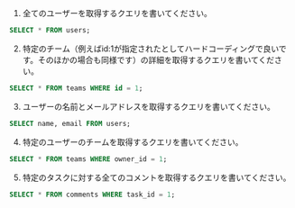 1. 全てのユーザーを取得するクエリを書いてください。
```sql
SELECT * FROM users;
```

2. 特定のチーム（例えばid:1が指定されたとしてハードコーディングで良いです。そのほかの場合も同様です）の詳細を取得するクエリを書いてください。
```sql
SELECT * FROM teams WHERE id = 1;
```

3. ユーザーの名前とメールアドレスを取得するクエリを書いてください。
```sql
SELECT name, email FROM users;
```

4. 特定のユーザーのチームを取得するクエリを書いてください。
```sql
SELECT * FROM teams WHERE owner_id = 1;
```

5. 特定のタスクに対する全てのコメントを取得するクエリを書いてください。
```sql
SELECT * FROM comments WHERE task_id = 1;
```